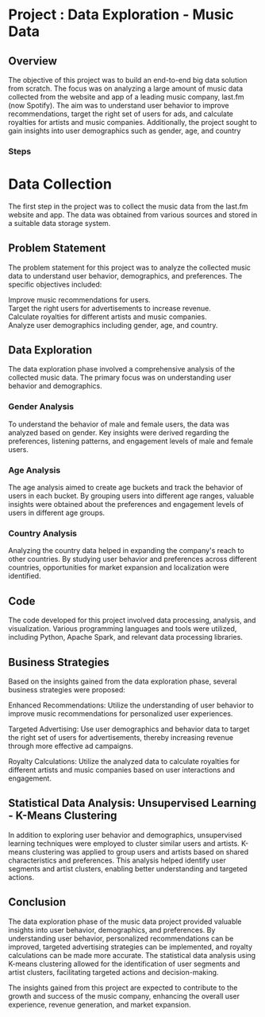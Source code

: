 # Project : Data Exploration - Music Data
## Overview </br>
The objective of this project was to build an end-to-end big data solution from scratch. The focus was on analyzing a large amount of music data collected from the website and app of a leading music company, last.fm (now Spotify). The aim was to understand user behavior to improve recommendations, target the right set of users for ads, and calculate royalties for artists and music companies. Additionally, the project sought to gain insights into user demographics such as gender, age, and country </br>
### Steps
# Data Collection
The first step in the project was to collect the music data from the last.fm website and app. The data was obtained from various sources and stored in a suitable data storage system.</br>

## Problem Statement
The problem statement for this project was to analyze the collected music data to understand user behavior, demographics, and preferences. The specific objectives included:</br>

Improve music recommendations for users.</br>
Target the right users for advertisements to increase revenue.</br>
Calculate royalties for different artists and music companies.</br>
Analyze user demographics including gender, age, and country.</br>

## Data Exploration </br>
The data exploration phase involved a comprehensive analysis of the collected music data. The primary focus was on understanding user behavior and demographics.</br>

### Gender Analysis </br>
To understand the behavior of male and female users, the data was analyzed based on gender. Key insights were derived regarding the preferences, listening patterns, and engagement levels of male and female users.</br>

### Age Analysis </br>
The age analysis aimed to create age buckets and track the behavior of users in each bucket. By grouping users into different age ranges, valuable insights were obtained about the preferences and engagement levels of users in different age groups.</br>

### Country Analysis </br>
Analyzing the country data helped in expanding the company's reach to other countries. By studying user behavior and preferences across different countries, opportunities for market expansion and localization were identified. </br>

## Code
The code developed for this project involved data processing, analysis, and visualization. Various programming languages and tools were utilized, including Python, Apache Spark, and relevant data processing libraries. </br>

## Business Strategies </br>
Based on the insights gained from the data exploration phase, several business strategies were proposed: </br>

Enhanced Recommendations: Utilize the understanding of user behavior to improve music recommendations for personalized user experiences.</br>

Targeted Advertising: Use user demographics and behavior data to target the right set of users for advertisements, thereby increasing revenue through more effective ad campaigns.</br>

Royalty Calculations: Utilize the analyzed data to calculate royalties for different artists and music companies based on user interactions and engagement.</br>

## Statistical Data Analysis: Unsupervised Learning - K-Means Clustering </br>
In addition to exploring user behavior and demographics, unsupervised learning techniques were employed to cluster similar users and artists. K-means clustering was applied to group users and artists based on shared characteristics and preferences. This analysis helped identify user segments and artist clusters, enabling better understanding and targeted actions. </br>

## Conclusion </br>
The data exploration phase of the music data project provided valuable insights into user behavior, demographics, and preferences. By understanding user behavior, personalized recommendations can be improved, targeted advertising strategies can be implemented, and royalty calculations can be made more accurate. The statistical data analysis using K-means clustering allowed for the identification of user segments and artist clusters, facilitating targeted actions and decision-making.</br>

The insights gained from this project are expected to contribute to the growth and success of the music company, enhancing the overall user experience, revenue generation, and market expansion.</br>
